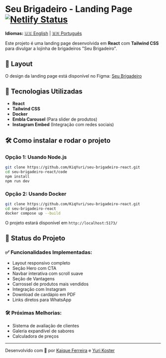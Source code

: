# Seu Brigadeiro - Landing Page [![Netlify Status](https://api.netlify.com/api/v1/badges/c10d8740-8f78-444d-8f94-f7b93ac882bc/deploy-status)](https://app.netlify.com/sites/seubrigadeiro/deploys)

**Idiomas:** [🇺🇸 English](README.md) | [🇧🇷 Português](README.pt.md)

Este projeto é uma landing page desenvolvida em **React** com **Tailwind CSS** para divulgar a lojinha de brigadeiros "Seu Brigadeiro".

## 🎨 Layout
O design da landing page está disponível no Figma:
[Seu Brigadeiro](https://www.figma.com/design/w9FovYebnB7eVH5AITDC1b/Seu-Brigadeiro?node-id=0-1&t=wxG6MAly7Pyctev6-1)

## 🚀 Tecnologias Utilizadas
- **React**
- **Tailwind CSS**
- **Docker**
- **Embla Carousel** (Para slider de produtos)
- **Instagram Embed** (Integração com redes sociais)

## 🛠️ Como instalar e rodar o projeto

### Opção 1: Usando Node.js
```bash
git clone https://github.com/KiqYuri/seu-brigadeiro-react.git
cd seu-brigadeiro-react/code
npm install
npm run dev
```

### Opção 2: Usando Docker
```bash
git clone https://github.com/KiqYuri/seu-brigadeiro-react.git
cd seu-brigadeiro-react
docker compose up --build
```

O projeto estará disponível em `http://localhost:5173/`

## 📌 Status do Projeto
### ✅ Funcionalidades Implementadas:
- Layout responsivo completo
- Seção Hero com CTA
- Navbar interativa com scroll suave
- Seção de Vantagens
- Carrossel de produtos mais vendidos
- Integração com Instagram
- Download de cardápio em PDF
- Links diretos para WhatsApp

### 🛠️ Próximas Melhorias:
- Sistema de avaliação de clientes
- Galeria expandível de sabores
- Calculadora de preços

---
Desenvolvido com 💜 por [Kaique Ferreira](https://github.com/kiqf) e [Yuri Koster](https://github.com/yurikoster1)
